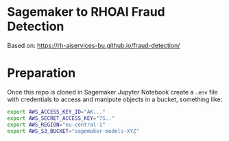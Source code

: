# Sagemaker to RHOAI Fraud Detection

Based on: <https://rh-aiservices-bu.github.io/fraud-detection/>

# Preparation

Once this repo is cloned in Sagemaker Jupyter Notebook create a `.env` file with credentials to access and manipute objects in a bucket, something like:

```sh
export AWS_ACCESS_KEY_ID="AK..."
export AWS_SECRET_ACCESS_KEY="7S.."
export AWS_REGION="eu-central-1"
export AWS_S3_BUCKET="sagemaker-models-XYZ"
```